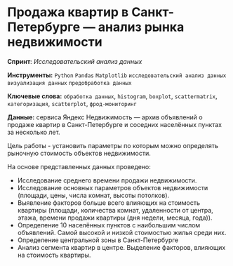 # Продажа квартир в Санкт-Петербурге — анализ рынка недвижимости

**Спринт**: *Исследовательский анализ данных*

**Инструменты:** `Python`  `Pandas`
`Matplotlib`
`исследовательский анализ данных`
`визуализация данных`
`предобработка данных`

**Ключевые слова:** `обработка данных`, `histogram`, `boxplot`, `scattermatrix`, `категоризация`, `scatterplot`,  `фрод-мониторинг`

**Данные:** сервиса Яндекс Недвижимость — архив объявлений о продаже квартир в Санкт-Петербурге и соседних населённых пунктах за несколько лет. 

Цель работы - установить параметры по которым можно определять рыночную стоимость объектов недвижимости.

На основе представленных данных проведено:
* Исследование среднего времени продажи недвижимости.
* Исследование основных параметров объектов недвижимости (площади, цены, числа комнат, высоты потолков).
* Выявление факторов больше всего влияющих на стоимость квартиры (площади, количества комнат, удаленности от центра, этажа, времени продажи квартиры (дня недели, месяца, года)).
* Определение 10 населённых пунктов с наибольшим числом объявлений. Самой высокой и низкой стоимостью жилья среди них.
* Определение центральной зоны в Санкт-Петербурге
* Анализ сегмента квартир в центре. Выделение факторов, влияющих на стоимость квартиры.
